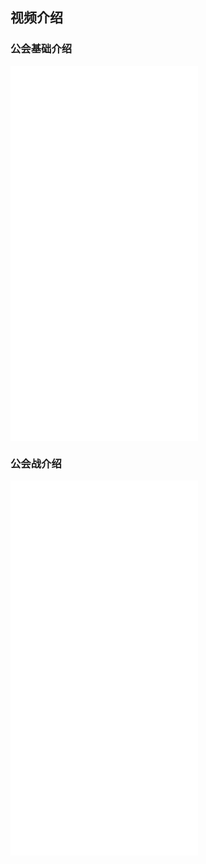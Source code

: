 ## 视频介绍

### 公会基础介绍

<iframe src="//player.bilibili.com/player.html?aid=337928103&bvid=BV1hR4y1u7t5&cid=476834522&page=1" scrolling="no" border="0" frameborder="no" framespacing="0" allowfullscreen="true" height="600px"> </iframe>

### 公会战介绍
<iframe src="//player.bilibili.com/player.html?aid=337896623&bvid=BV1PR4y1G7gj&cid=476834611&page=1" scrolling="no" border="0" frameborder="no" framespacing="0" allowfullscreen="true" height="600px"> </iframe>